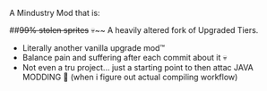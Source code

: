 A Mindustry Mod that is:

##~~99% stolen sprites~~ :skull:~~ A heavily altered fork of Upgraded Tiers.
- Literally another vanilla upgrade mod:tm:
- Balance pain and suffering after each commit about it :skull:
- Not even a tru project... just a starting point to then attac JAVA MODDING 🫠 (when i figure out actual compiling workflow)

